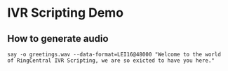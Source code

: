 # IVR Scripting Demo

## How to generate audio

```
say -o greetings.wav --data-format=LEI16@48000 "Welcome to the world of RingCentral IVR Scripting, we are so exicted to have you here."
```